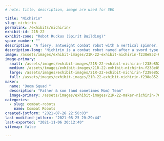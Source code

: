 ```yaml
---
# note: title, description, image are used for SEO

title: "Nichirin"
slug: nichirin
permalink: /exhibits/nichirin/
exhibit-id: 21R-22
exhibit-zone: "Robot Ruckus (Spirit Building)"
space-number: ""
description: "A fiery, antweight combat robot with a vertical spinner. "
description-long: "Nichirin is a combat robot named after a sword type called Nichirin from the anime “Demon Slayer”"
image: /assets/images/exhibit-images/21R-22-exhibit-nichirin-f238e852-06de-480f-bdd1-61582c034d57-large.jpeg
image-primary: 
  small: /assets/images/exhibit-images/21R-22-exhibit-nichirin-f238e852-06de-480f-bdd1-61582c034d57-small.jpeg
  medium: /assets/images/exhibit-images/21R-22-exhibit-nichirin-f238e852-06de-480f-bdd1-61582c034d57-medium.jpeg
  large: /assets/images/exhibit-images/21R-22-exhibit-nichirin-f238e852-06de-480f-bdd1-61582c034d57-large.jpeg
  full: /assets/images/exhibit-images/21R-22-exhibit-nichirin-f238e852-06de-480f-bdd1-61582c034d57-full.jpeg
maker: 
  name: "Doom Squad "
  description: "Father & son (and sometimes Mom) Team"
  image-primary: /assets/images/exhibit-images/21R-22-maker-nichirin-766a4020-84b7-4063-99a2-6925db4f778f-medium.jpeg
categories: 
  - slug: combat-robots
    name: Combat Robots
created-jotform: "2021-07-26 22:50:03"
last-modified-jotform: "2021-08-25 20:29:44"
last-exported: "2021-11-06 20:12:40"
sitemap: false

---
```

